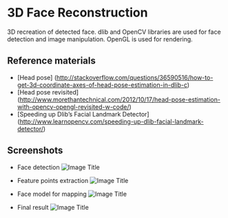 # 3D Face Reconstruction
3D recreation of detected face. dlib and OpenCV libraries are used for face detection and image manipulation. OpenGL is used for rendering.

## Reference materials
- [Head pose]
(http://stackoverflow.com/questions/36590516/how-to-get-3d-coordinate-axes-of-head-pose-estimation-in-dlib-c)
- [Head pose revisited]
(http://www.morethantechnical.com/2012/10/17/head-pose-estimation-with-opencv-opengl-revisited-w-code/)
- [Speeding up Dlib’s Facial Landmark Detector]
(http://www.learnopencv.com/speeding-up-dlib-facial-landmark-detector/)

## Screenshots
- Face detection
![Image Title](https://github.com/mkorunoski/3D-Face-Reconstruction/blob/master/face.jpg)

- Feature points extraction
![Image Title](https://github.com/mkorunoski/3D-Face-Reconstruction/blob/master/fp2d.jpg)

- Face model for mapping
![Image Title](https://github.com/mkorunoski/3D-Face-Reconstruction/blob/master/fp3d.jpg)

- Final result
![Image Title](https://github.com/mkorunoski/3D-Face-Reconstruction/blob/master/res.jpg)
